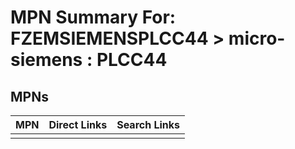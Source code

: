 



# MPN Summary For: FZEMSIEMENSPLCC44 > micro-siemens : PLCC44

## MPNs
  

|MPN|Direct Links|Search Links|
| :--- | :--- | :--- |
||||

